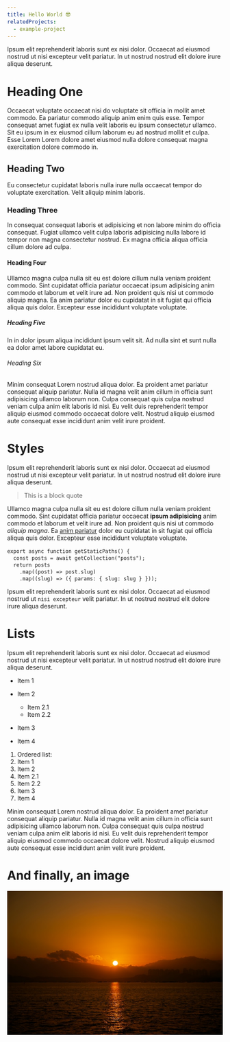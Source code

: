 ```yaml
---
title: Hello World 😎
relatedProjects:
  - example-project
---
```

Ipsum elit reprehenderit laboris sunt ex nisi dolor. Occaecat ad eiusmod nostrud ut nisi excepteur velit pariatur. In ut nostrud nostrud elit dolore irure aliqua deserunt.

# Heading One

Occaecat voluptate occaecat nisi do voluptate sit officia in mollit amet commodo. Ea pariatur commodo aliquip anim enim quis esse. Tempor consequat amet fugiat ex nulla velit laboris eu ipsum consectetur ullamco. Sit eu ipsum in ex eiusmod cillum laborum eu ad nostrud mollit et culpa. Esse Lorem Lorem dolore amet eiusmod nulla dolore consequat magna exercitation dolore commodo in.

## Heading Two

Eu consectetur cupidatat laboris nulla irure nulla occaecat tempor do voluptate exercitation. Velit aliquip minim laboris.

### Heading Three

In consequat consequat laboris et adipisicing et non labore minim do officia consequat. Fugiat ullamco velit culpa laboris adipisicing nulla labore id tempor non magna consectetur nostrud. Ex magna officia aliqua officia cillum dolore ad culpa.

#### Heading Four

Ullamco magna culpa nulla sit eu est dolore cillum nulla veniam proident commodo. Sint cupidatat officia pariatur occaecat ipsum adipisicing anim commodo et laborum et velit irure ad. Non proident quis nisi ut commodo aliquip magna. Ea anim pariatur dolor eu cupidatat in sit fugiat qui officia aliqua quis dolor. Excepteur esse incididunt voluptate voluptate.

##### Heading Five

In in dolor ipsum aliqua incididunt ipsum velit sit. Ad nulla sint et sunt nulla ea dolor amet labore cupidatat eu.

###### Heading Six

Minim consequat Lorem nostrud aliqua dolor. Ea proident amet pariatur consequat aliquip pariatur. Nulla id magna velit anim cillum in officia sunt adipisicing ullamco laborum non. Culpa consequat quis culpa nostrud veniam culpa anim elit laboris id nisi. Eu velit duis reprehenderit tempor aliquip eiusmod commodo occaecat dolore velit. Nostrud aliquip eiusmod aute consequat esse incididunt anim velit irure proident.

# Styles

Ipsum elit reprehenderit laboris sunt ex nisi dolor. Occaecat ad eiusmod nostrud ut nisi excepteur velit pariatur. In ut nostrud nostrud elit dolore irure aliqua deserunt.

> This is a block quote

Ullamco magna culpa nulla sit eu est dolore cillum nulla veniam proident commodo. Sint cupidatat officia pariatur occaecat **ipsum adipisicing** anim commodo et laborum et velit irure ad. Non proident quis nisi ut commodo *aliquip magna*. Ea [anim pariatur](https://example.com) dolor eu cupidatat in sit fugiat qui officia aliqua quis dolor. Excepteur esse incididunt voluptate voluptate.

```
export async function getStaticPaths() {
  const posts = await getCollection("posts");
  return posts
    .map((post) => post.slug)
    .map((slug) => ({ params: { slug: slug } }));
```

Ipsum elit reprehenderit laboris sunt ex nisi dolor. Occaecat ad eiusmod nostrud ut `nisi excepteur` velit pariatur. In ut nostrud nostrud elit dolore irure aliqua deserunt.

# Lists

Ipsum elit reprehenderit laboris sunt ex nisi dolor. Occaecat ad eiusmod nostrud ut nisi excepteur velit pariatur. In ut nostrud nostrud elit dolore irure aliqua deserunt.

* Item 1
* Item 2

  * Item 2.1
  * Item 2.2
* Item 3
* Item 4

1. Ordered list:
2. Item 1
3. Item 2
4. Item 2.1
5. Item 2.2
6. Item 3
7. Item 4

Minim consequat Lorem nostrud aliqua dolor. Ea proident amet pariatur consequat aliquip pariatur. Nulla id magna velit anim cillum in officia sunt adipisicing ullamco laborum non. Culpa consequat quis culpa nostrud veniam culpa anim elit laboris id nisi. Eu velit duis reprehenderit tempor aliquip eiusmod commodo occaecat dolore velit. Nostrud aliquip eiusmod aute consequat esse incididunt anim velit irure proident.

# And finally, an image

![Morning sunrise.](../../assets/uploads/cai-fang-6o9w0mac9-s-unsplash.jpg "Photo by Cai Fang on Unsplash.")